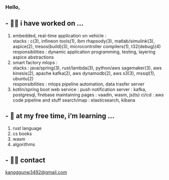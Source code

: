 ### Hello,  
    
## - 🐱‍🚀 i have worked on ...  
1. embedded, real-time application on vehicle :  
    stacks : c(3), infineon tools(1), ibm rhapsody(3), matlab/simulink(3), aspice(2), tresos(build)(3), microcontroller compilers(1), t32(debug)(4)     
    responsibilities : dynamic application programming, testing, layering aspice abstractions 
2. smart factory mlops :   
    stacks : java/spring(3), rust/lambda(3), python/aws sagemaker(3), aws kinesis(2), apache kafka(2), aws dynamodb(2), aws s3(3), mssql(1), ubuntu(2)     
    responsibilities : mlops pipeline automation, data trasfer server  
3. kotlin/spring boot web service : 
    push notification server : kafka, postgresql, firebase
    maintaining pages : vaadin, wasm, js(ts)
    ci/cd : aws code pipeline and stuff 
    search/map : elasticsearch, kibana
    
## - 🌱 at my free time, i’m learning ...  
1. rust language
2. cs books
3. wasm
4. algorithms
  
## - 🐱‍👤 contact  
kangggunw3492@gmail.com

